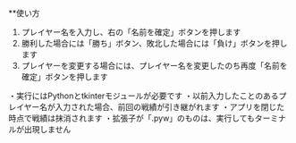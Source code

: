 **使い方

1. プレイヤー名を入力し、右の「名前を確定」ボタンを押します
2. 勝利した場合には「勝ち」ボタン、敗北した場合には「負け」ボタンを押します
3. プレイヤーを変更する場合には、プレイヤー名を変更したのち再度「名前を確定」ボタンを押します

・実行にはPythonとtkinterモジュールが必要です
・以前入力したことのあるプレイヤー名が入力された場合、前回の戦績が引き継がれます
・アプリを閉じた時点で戦績は抹消されます
・拡張子が「.pyw」のものは、実行してもターミナルが出現しません
